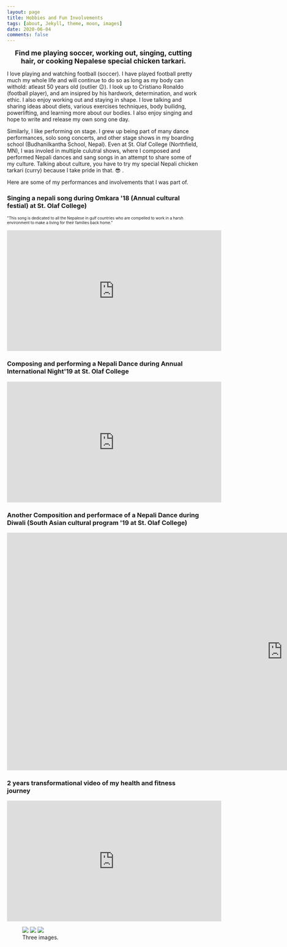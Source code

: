 ```yaml
---
layout: page
title: Hobbies and Fun Involvements
tags: [about, Jekyll, theme, moon, images]
date: 2020-06-04
comments: false
---
```

 <center> <strong><font size="+1"> Find me playing soccer, working out, singing, cutting hair, or cooking Nepalese special chicken tarkari. </font> </strong> </center>

I love playing and watching football (soccer). I have played football pretty much my whole life and will continue to do so as long as my body can withold: atleast 50 years old (outlier &#128521;). I look up to Cristiano Ronaldo (football player), and am insipred by his hardwork, determination, and work ethic. I also enjoy working out and staying in shape. I love talking and sharing ideas about diets, various exercises techniques, body builidng, powerlifting, and learning more about our bodies. I also enjoy singing and hope to write and release my own song one day.

Similarly, I like performing on stage. I grew up being part of many dance performances, solo song concerts, and other stage shows in my boarding school (Budhanilkantha School, Nepal). Even at St. Olaf College (Northfield, MN), I was involed in multiple culutral shows, where I composed and performed Nepali dances and sang songs in an attempt to share some of my culture. Talking about culture, you have to try my special Nepali chicken tarkari (curry) because I take pride in that. &#128526; .

Here are some of my performances and involvements that I was part of. 

### Singing a nepali song during Omkara '18 (Annual cultural festial) at St. Olaf College)
<font size = '0.5'> "This song is dedicated to all the Nepalese in gulf countries who are compelled to work in a harsh environment to make a living for their families back home." </font>
<iframe width="560" height="315" src="https://www.youtube.com/embed/Sublqdi5XlU" frameborder="0" allow="accelerometer; autoplay; encrypted-media; gyroscope; picture-in-picture" allowfullscreen></iframe>

### Composing and performing a Nepali Dance during Annual International Night'19 at St. Olaf College
<iframe src="https://www.facebook.com/plugins/video.php?href=https%3A%2F%2Fwww.facebook.com%2Fkshitij.gurung.56%2Fvideos%2F2159293330775058%2F&show_text=0&width=560" width="560" height="315" style="border:none;overflow:hidden" scrolling="no" frameborder="0" allowTransparency="true" allowFullScreen="true"></iframe>

### Another Composition and performace of a Nepali Dance during Diwali (South Asian cultural program '19 at St. Olaf College)
<iframe width="1440" height="620" src="https://www.youtube.com/embed/RcMIt4siaKs" frameborder="0" allow="accelerometer; autoplay; encrypted-media; gyroscope; picture-in-picture" allowfullscreen></iframe>

### 2 years transformational video of my health and fitness journey
<iframe src="https://www.facebook.com/plugins/video.php?href=https%3A%2F%2Fwww.facebook.com%2Fkshitij.gurung.56%2Fvideos%2F2206826379355086%2F&show_text=0&width=560" width="560" height="315" style="border:none;overflow:hidden" scrolling="no" frameborder="0" allowTransparency="true" allowFullScreen="true"></iframe>

<figure class="third">
	<img src="https://scontent-msp1-1.xx.fbcdn.net/v/t1.0-9/67358610_2375145822523140_6364679969716568064_o.jpg?_nc_cat=109&_nc_sid=8024bb&_nc_ohc=LuL309xI0WAAX_v3sqO&_nc_ht=scontent-msp1-1.xx&oh=e3e1704a9a90c7751d852f81cbf0af8f&oe=5F08BFDE">
	<img src="https://scontent-msp1-1.xx.fbcdn.net/v/t1.0-9/55897275_2159297267441331_967121154957377536_o.jpg?_nc_cat=104&_nc_sid=8024bb&_nc_ohc=TzS2HpmsO5QAX_vrCP1&_nc_ht=scontent-msp1-1.xx&oh=41e0c9d6982ede256a5ab7db79e39615&oe=5F08168E">
	<img src="https://scontent-msp1-1.xx.fbcdn.net/v/t1.0-9/13507135_1087019981335737_4598956458583175717_n.jpg?_nc_cat=100&_nc_sid=110474&_nc_ohc=XnJ0L6C0lLQAX-NO-2R&_nc_ht=scontent-msp1-1.xx&oh=4d10c174d906d485af6720bdfaee08e6&oe=5F08C6DB">
	<figcaption>Three images.</figcaption>
</figure>



